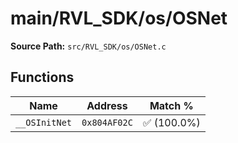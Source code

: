 # main/RVL_SDK/os/OSNet

**Source Path:** `src/RVL_SDK/os/OSNet.c`

## Functions

| Name | Address | Match % |
|------|---------|---------|
| `__OSInitNet` | `0x804AF02C` | :white_check_mark: (100.0%) |